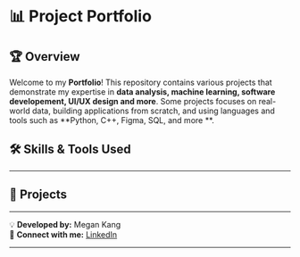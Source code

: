 # 📊 Project Portfolio

## 🏆 Overview
Welcome to my **Portfolio**! This repository contains various projects that demonstrate my expertise in **data analysis, machine learning, software developement, UI/UX design and more**. Some projects focuses on real-world data, building applications from scratch, and using languages and tools such as **Python, C++, Figma, SQL, and more **.

## 🛠️ Skills & Tools Used

---

## 📂 Projects

---

💡 **Developed by:** Megan Kang   
🔗 **Connect with me:** [LinkedIn](https://www.linkedin.com/in/megan-kang-195b70165/)

---

<!--
**MeganKang/MeganKang** is a ✨ _special_ ✨ repository because its `README.md` (this file) appears on your GitHub profile.

Here are some ideas to get you started:

- 🔭 I’m currently working on ...
- 🌱 I’m currently learning ...
- 👯 I’m looking to collaborate on ...
- 🤔 I’m looking for help with ...
- 💬 Ask me about ...
- 📫 How to reach me: ...
- 😄 Pronouns: ...
- ⚡ Fun fact: ...
-->
